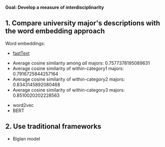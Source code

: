 **Goal: Develop a measure of interdisciplinarity**

## 1. Compare university major's descriptions with the word embedding approach

Word embeddings:
* [fastText](https://fasttext.cc/docs/en/support.html)
 - Average cosine similarity among *all* majors: 0.7577378195089631
 - Average cosine similarity of within-category1 majors: 0.7916725844257164
 - Average cosine similarity of within-category2 majors: 0.8343145892080468
 - Average cosine similarity of within-category3 majors: 0.8510020202228563
* word2vec
* BERT

## 2. Use traditional frameworks
* Biglan model
